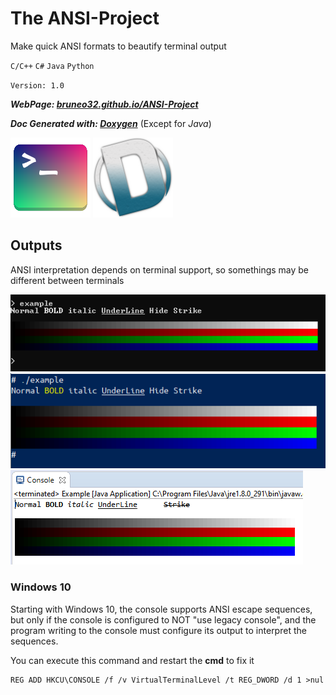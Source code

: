 # The ANSI-Project
Make quick ANSI formats to beautify terminal output

`C/C++` `C#` `Java` `Python`

`Version: 1.0`


***WebPage: [bruneo32.github.io/ANSI-Project](https://bruneo32.github.io/ANSI-Project)***

***Doc Generated with: [Doxygen](https://www.doxygen.nl/index.html)*** (Except for *Java*)


[![logo](resources/logo.png)](https://bruneo32.github.io/ANSI-Project)
[![doxygen](resources/doxygen.png)](https://www.doxygen.nl/index.html)


## Outputs
ANSI interpretation depends on terminal support, so somethings may be different between terminals

![output](resources/exoutput.png)
![output](resources/exoutput2.png)
![output](resources/exoutput3.png)


### Windows 10
Starting with Windows 10, the console supports ANSI escape sequences, but only if the console is configured to NOT "use legacy console", and the program writing to the console must configure its output to interpret the sequences.

You can execute this command and restart the **cmd** to fix it
```
REG ADD HKCU\CONSOLE /f /v VirtualTerminalLevel /t REG_DWORD /d 1 >nul
```
